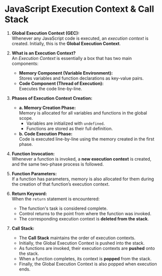 # JavaScript Execution Context & Call Stack

1. **Global Execution Context (GEC):**  
   Whenever any JavaScript code is executed, an *execution context* is created. Initially, this is the **Global Execution Context**.

2. **What is an Execution Context?**  
   An *Execution Context* is essentially a box that has two main components:
   - **Memory Component (Variable Environment):**  
     Stores variables and function declarations as key-value pairs.
   - **Code Component (Thread of Execution):**  
     Executes the code line-by-line.

3. **Phases of Execution Context Creation:**
   - **a. Memory Creation Phase:**  
     Memory is allocated for all variables and functions in the global scope.  
     - Variables are initialized with `undefined`.  
     - Functions are stored as their full definition.
   - **b. Code Execution Phase:**  
     Code is executed line-by-line using the memory created in the first phase.

4. **Function Invocation:**  
   Whenever a function is invoked, a **new execution context** is created, and the same two-phase process is followed.

5. **Function Parameters:**  
   If a function has parameters, memory is also allocated for them during the creation of that function’s execution context.

6. **Return Keyword:**  
   When the `return` statement is encountered:
   - The function's task is considered complete.
   - Control returns to the point from where the function was invoked.
   - The corresponding execution context is **deleted from the stack**.

7. **Call Stack:**  
   - The **Call Stack** maintains the order of execution contexts.
   - Initially, the Global Execution Context is pushed into the stack.
   - As functions are invoked, their execution contexts are **pushed** onto the stack.
   - When a function completes, its context is **popped** from the stack.
   - Finally, the Global Execution Context is also popped when execution ends.
